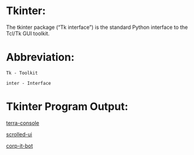 # Tkinter:
  
  The tkinter package (“Tk interface”) is the standard Python interface to the Tcl/Tk GUI toolkit.

# Abbreviation:

    Tk - Toolkit
    
    inter - Interface

# Tkinter Program Output:

[terra-console](https://raw.githubusercontent.com/thangacodes/python-scripts/main/tkinter/console.png)

[scrolled-ui](https://github.com/thangacodes/python-scripts/blob/main/tkinter/scrolled_down_ui.png)

[corp-it-bot](https://github.com/thangacodes/python-scripts/blob/main/tkinter/itbot_console.png)

